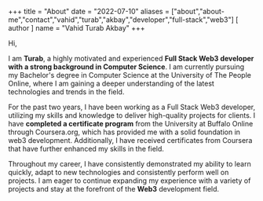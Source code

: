 +++
title = "About"
date = "2022-07-10"
aliases = ["about","about-me","contact","vahid","turab","akbay","developer","full-stack","web3"]
[ author ]
  name = "Vahid Turab Akbay"
+++

Hi,

I am **Turab**, a highly motivated and experienced **Full Stack Web3 developer with a strong background in Computer Science**. I am currently pursuing my Bachelor's degree in Computer Science at the University of The People Online, where I am gaining a deeper understanding of the latest technologies and trends in the field.

For the past two years, I have been working as a Full Stack Web3 developer, utilizing my skills and knowledge to deliver high-quality projects for clients. I have **completed a certificate program** from the University at Buffalo Online through Coursera.org, which has provided me with a solid foundation in web3 development. Additionally, I have received certificates from Coursera that have further enhanced my skills in the field.

Throughout my career, I have consistently demonstrated my ability to learn quickly, adapt to new technologies and consistently perform well on projects. I am eager to continue expanding my experience with a variety of projects and stay at the forefront of the **Web3** development field.

